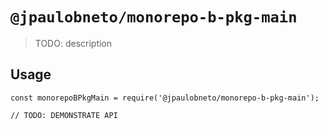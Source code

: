# `@jpaulobneto/monorepo-b-pkg-main`

> TODO: description

## Usage

```
const monorepoBPkgMain = require('@jpaulobneto/monorepo-b-pkg-main');

// TODO: DEMONSTRATE API
```
